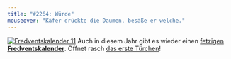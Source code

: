```yaml
---
title: "#2264: Würde"
mouseover: "Käfer drückte die Daumen, besäße er welche."
---
```


<a href="http://www.fonflatter.de/der-fetzige-fredventskalender-2011/" title="Fredventskalender 11"><img src="http://www.fonflatter.de/adv11/fredventskalender_banner.png" alt="Fredventskalender 11" /></a>
Auch in diesem Jahr gibt es wieder einen <a href="http://www.fonflatter.de/der-fetzige-fredventskalender-2011/" title="Fredventskalender 2011">fetzigen <strong>Fredventskalender</strong></a>.
Öffnet rasch <a href="http://www.fonflatter.de/2011/12/01/das-1-turchen" title="Fredventskalender 2011">das erste Türchen</a>!

